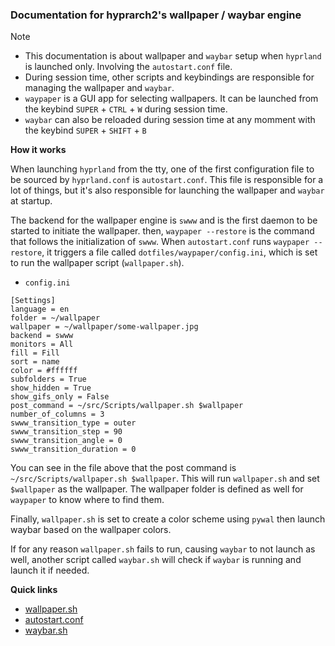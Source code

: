 ### Documentation for hyprarch2's wallpaper / waybar engine
> [!NOTE]
> - This documentation is about wallpaper and `waybar` setup when `hyprland` is launched only. Involving the `autostart.conf` file.
> - During session time, other scripts and keybindings are responsible for managing the wallpaper and `waybar`.
> - `waypaper` is a GUI app for selecting wallpapers. It can be launched from the keybind `SUPER` + `CTRL` + `W` during session time.
> - `waybar` can also be reloaded during session time at any momment with the keybind `SUPER` + `SHIFT` + `B`

**How it works**

When launching `hyprland` from the tty, one of the first configuration file to be sourced by `hyprland.conf` is `autostart.conf`.
This file is responsible for a lot of things, but it's also responsible for launching the wallpaper and `waybar` at startup.

The backend for the wallpaper engine is `swww` and is the first daemon to be started to initiate the wallpaper. then, `waypaper --restore` is the command that follows the initialization of `swww`.
When `autostart.conf` runs `waypaper --restore`, it triggers a file called `dotfiles/waypaper/config.ini`, which is set to run the wallpaper script (`wallpaper.sh`).

- `config.ini`
```
[Settings]
language = en
folder = ~/wallpaper
wallpaper = ~/wallpaper/some-wallpaper.jpg
backend = swww
monitors = All
fill = Fill
sort = name
color = #ffffff
subfolders = True
show_hidden = True
show_gifs_only = False
post_command = ~/src/Scripts/wallpaper.sh $wallpaper
number_of_columns = 3
swww_transition_type = outer
swww_transition_step = 90
swww_transition_angle = 0
swww_transition_duration = 0
```
You can see in the file above that the post command is `~/src/Scripts/wallpaper.sh $wallpaper`.
This will run `wallpaper.sh` and set `$wallpaper` as the wallpaper. The wallpaper folder is defined as well for `waypaper` to know where to find them.

Finally, `wallpaper.sh` is set to create a color scheme using `pywal` then launch waybar based on the wallpaper colors.

If for any reason `wallpaper.sh` fails to run, causing `waybar` to not launch as well, another script called `waybar.sh` will check if `waybar` is running and launch it if needed.

**Quick links**
- [wallpaper.sh](https://github.com/g5ostXa/hyprarch2/blob/master/src/Scripts/wallpaper.sh)
- [autostart.conf](https://github.com/g5ostXa/hyprarch2/blob/master/dotfiles/hypr/conf/autostart.conf)
- [waybar.sh](https://github.com/g5ostXa/hyprarch2/blob/master/src/Scripts/waybar/waybar.sh)
